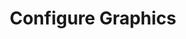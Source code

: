 ---
sidebar_position: 5
title: "Configure Graphics"
sidebar_label: "Configure Graphics"
description: "Set up graphics in Alpine Linux environments - configure display drivers, set up GPU acceleration, manage graphics settings, and optimize visual performance."
keywords:
  - "alpine graphics"
  - "GPU configuration"
  - "display drivers"
  - "graphics acceleration"
  - "visual performance"
tags:
  - alpine
  - graphics
  - gpu
  - display-drivers
  - graphics-configuration
slug: /linux/alpine/configuration/hardware-configuration/configure-graphics
---